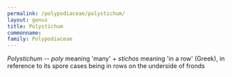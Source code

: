 ```yaml
---
permalink: /polypodiaceae/polystichum/
layout: genus
title: Polystichum
commonname:
family: Polypodiaceae
---
```


*Polystichum* -- *poly* meaning 'many' + *stichos* meaning 'in a row' (Greek), in reference to its spore cases being in rows on the underside of fronds
